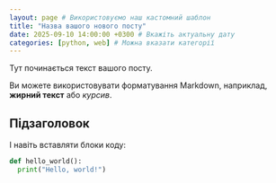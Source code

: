 ```yaml
---
layout: page # Використовуємо наш кастомний шаблон
title: "Назва вашого нового посту"
date: 2025-09-10 14:00:00 +0300 # Вкажіть актуальну дату
categories: [python, web] # Можна вказати категорії
---
```


Тут починається текст вашого посту.

Ви можете використовувати форматування Markdown, наприклад, **жирний текст** або *курсив*.

## Підзаголовок

І навіть вставляти блоки коду:

```python
def hello_world():
  print("Hello, world!")